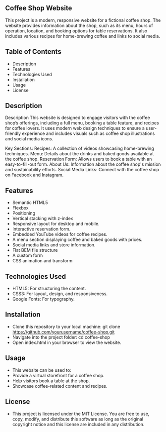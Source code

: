 ## Coffee Shop Website

This project is a modern, responsive website for a fictional coffee shop. The website provides information about the shop, such as its menu, hours of operation, location, and booking options for table reservations. It also includes various recipes for home-brewing coffee and links to social media.

## Table of Contents

- Description
- Features
- Technologies Used
- Installation
- Usage
- License

## Description

Description
This website is designed to engage visitors with the coffee shop’s offerings, including a full menu, booking a table feature, and recipes for coffee lovers. It uses modern web design techniques to ensure a user-friendly experience and includes visuals such as coffee shop illustrations and social media icons.

Key Sections:
Recipes: A collection of videos showcasing home-brewing techniques.
Menu: Details about the drinks and baked goods available at the coffee shop.
Reservation Form: Allows users to book a table with an easy-to-fill-out form.
About Us: Information about the coffee shop's mission and sustainability efforts.
Social Media Links: Connect with the coffee shop on Facebook and Instagram.

## Features

- Semantic HTML5
- Flexbox
- Positioning
- Vertical stacking with z-index
- Responsive layout for desktop and mobile.
- Interactive reservation form.
- Embedded YouTube videos for coffee recipes.
- A menu section displaying coffee and baked goods with prices.
- Social media links and store information.
- Flat BEM file structure
- A custom form
- CSS animation and transform

## Technologies Used

- HTML5: For structuring the content.
- CSS3: For layout, design, and responsiveness.
- Google Fonts: For typography.

## Installation

- Clone this repository to your local machine: git clone https://github.com/yourusername/coffee-shop.git
- Navigate into the project folder: cd coffee-shop
- Open index.html in your browser to view the website.

## Usage

- This website can be used to:
- Provide a virtual storefront for a coffee shop.
- Help visitors book a table at the shop.
- Showcase coffee-related content and recipes.

## License

- This project is licensed under the MIT License. You are free to use, copy, modify, and distribute this software as long as the original copyright notice and this license are included in any distribution.
